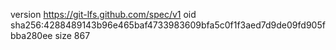 version https://git-lfs.github.com/spec/v1
oid sha256:4288489143b96e465baf4733983609bfa5c0f1f3aed7d9de09fd905fbba280ee
size 867
